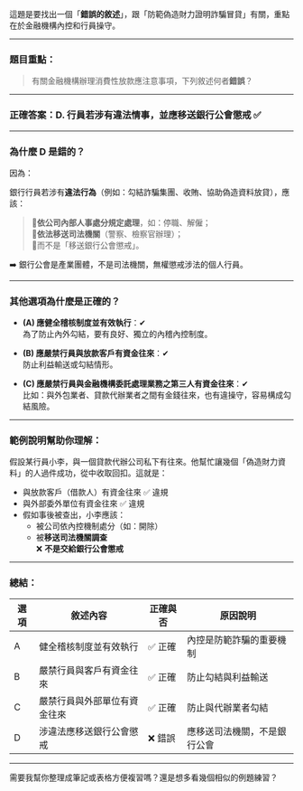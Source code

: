 這題是要找出一個「**錯誤的敘述**」，跟「防範偽造財力證明詐騙冒貸」有關，重點在於金融機構內控和行員操守。

---

### 題目重點：

> 有關金融機構辦理消費性放款應注意事項，下列敘述何者**錯誤**？

---

### 正確答案：**D. 行員若涉有違法情事，並應移送銀行公會懲戒** ✅

---

### 為什麼 D 是錯的？

因為：

銀行行員若涉有**違法行為**（例如：勾結詐騙集團、收賄、協助偽造資料放貸），應該：

> 🔸**依公司內部人事處分規定處理**，如：停職、解僱；  
> 🔸**依法移送司法機關**（警察、檢察官辦理）；  
> 🔸而不是「移送銀行公會懲戒」。

➡️ 銀行公會是產業團體，不是司法機關，無權懲戒涉法的個人行員。

---

### 其他選項為什麼是正確的？

- **(A) 應健全稽核制度並有效執行**：✔  
  為了防止內外勾結，要有良好、獨立的內稽內控制度。

- **(B) 應嚴禁行員與放款客戶有資金往來**：✔  
  防止利益輸送或勾結情形。

- **(C) 應嚴禁行員與金融機構委託處理業務之第三人有資金往來**：✔  
  比如：與外包業者、貸款代辦業者之間有金錢往來，也有違操守，容易構成勾結風險。

---

### 範例說明幫助你理解：

假設某行員小李，與一個貸款代辦公司私下有往來。他幫忙讓幾個「偽造財力資料」的人過件成功，從中收取回扣。這就是：

- 與放款客戶（借款人）有資金往來 ✅ 違規  
- 與外部委外單位有資金往來 ✅ 違規  
- 假如事後被查出，小李應該：
  - 被公司依內控機制處分（如：開除）  
  - 被**移送司法機關調查**  
  ❌ **不是交給銀行公會懲戒**

---

### 總結：

| 選項 | 敘述內容 | 正確與否 | 原因說明 |
|------|----------|-----------|------------|
| A | 健全稽核制度並有效執行 | ✅ 正確 | 內控是防範詐騙的重要機制 |
| B | 嚴禁行員與客戶有資金往來 | ✅ 正確 | 防止勾結與利益輸送 |
| C | 嚴禁行員與外部單位有資金往來 | ✅ 正確 | 防止與代辦業者勾結 |
| D | 涉違法應移送銀行公會懲戒 | ❌ 錯誤 | 應移送司法機關，不是銀行公會 |

---

需要我幫你整理成筆記或表格方便複習嗎？還是想多看幾個相似的例題練習？